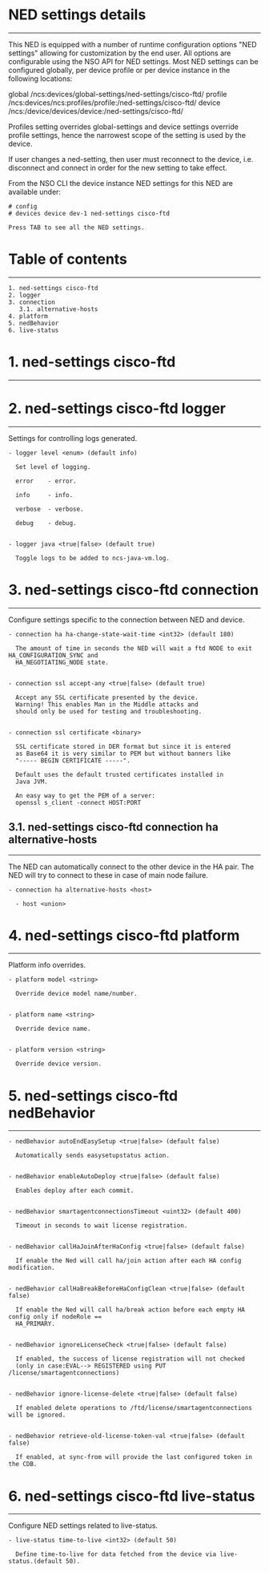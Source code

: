 # NED settings details
----------------------

  This NED is equipped with a number of runtime configuration options "NED settings" allowing for
  customization by the end user. All options are configurable using the NSO API for NED settings.
  Most NED settings can be configured globally, per device profile or per device instance in the
  following locations:

  global
    /ncs:devices/global-settings/ned-settings/cisco-ftd/
  profile
    /ncs:devices/ncs:profiles/profile:<name>/ned-settings/cisco-ftd/
  device
    /ncs:/device/devices/device:<name>/ned-settings/cisco-ftd/

  Profiles setting overrides global-settings and device settings override profile settings,
  hence the narrowest scope of the setting is used by the device.

  If user changes a ned-setting, then user must reconnect to the device, i.e.
  disconnect and connect in order for the new setting to take effect.

  From the NSO CLI the device instance NED settings for this NED are available under:

   ```
   # config
   # devices device dev-1 ned-settings cisco-ftd

   Press TAB to see all the NED settings.

   ```


# Table of contents
-------------------

  ```
  1. ned-settings cisco-ftd
  2. logger
  3. connection
     3.1. alternative-hosts
  4. platform
  5. nedBehavior
  6. live-status
  ```


# 1. ned-settings cisco-ftd
---------------------------


# 2. ned-settings cisco-ftd logger
----------------------------------

  Settings for controlling logs generated.


    - logger level <enum> (default info)

      Set level of logging.

      error    - error.

      info     - info.

      verbose  - verbose.

      debug    - debug.


    - logger java <true|false> (default true)

      Toggle logs to be added to ncs-java-vm.log.


# 3. ned-settings cisco-ftd connection
--------------------------------------

  Configure settings specific to the connection between NED and device.


    - connection ha ha-change-state-wait-time <int32> (default 180)

      The amount of time in seconds the NED will wait a ftd NODE to exit HA_CONFIGURATION_SYNC and
      HA_NEGOTIATING_NODE state.


    - connection ssl accept-any <true|false> (default true)

      Accept any SSL certificate presented by the device.
      Warning! This enables Man in the Middle attacks and
      should only be used for testing and troubleshooting.


    - connection ssl certificate <binary>

      SSL certificate stored in DER format but since it is entered
      as Base64 it is very similar to PEM but without banners like
      "----- BEGIN CERTIFICATE -----".

      Default uses the default trusted certificates installed in
      Java JVM.

      An easy way to get the PEM of a server:
      openssl s_client -connect HOST:PORT


## 3.1. ned-settings cisco-ftd connection ha alternative-hosts
--------------------------------------------------------------

  The NED can automatically connect to the other device in the HA pair.
  The NED will try to connect to these in case of main node failure.

    - connection ha alternative-hosts <host>

      - host <union>


# 4. ned-settings cisco-ftd platform
------------------------------------

  Platform info overrides.


    - platform model <string>

      Override device model name/number.


    - platform name <string>

      Override device name.


    - platform version <string>

      Override device version.


# 5. ned-settings cisco-ftd nedBehavior
---------------------------------------


    - nedBehavior autoEndEasySetup <true|false> (default false)

      Automatically sends easysetupstatus action.


    - nedBehavior enableAutoDeploy <true|false> (default false)

      Enables deploy after each commit.


    - nedBehavior smartagentconnectionsTimeout <uint32> (default 400)

      Timeout in seconds to wait license registration.


    - nedBehavior callHaJoinAfterHaConfig <true|false> (default false)

      If enable the Ned will call ha/join action after each HA config modification.


    - nedBehavior callHaBreakBeforeHaConfigClean <true|false> (default false)

      If enable the Ned will call ha/break action before each empty HA config only if nodeRole ==
      HA_PRIMARY.


    - nedBehavior ignoreLicenseCheck <true|false> (default false)

      If enabled, the success of license registration will not checked
      (only in case:EVAL--> REGISTERED using PUT /license/smartagentconnections)


    - nedBehavior ignore-license-delete <true|false> (default false)

      If enabled delete operations to /ftd/license/smartagentconnections will be ignored.


    - nedBehavior retrieve-old-license-token-val <true|false> (default false)

      If enabled, at sync-from will provide the last configured token in the CDB.


# 6. ned-settings cisco-ftd live-status
---------------------------------------

  Configure NED settings related to live-status.


    - live-status time-to-live <int32> (default 50)

      Define time-to-live for data fetched from the device via live-status.(default 50).


